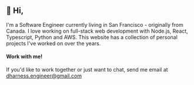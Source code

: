 👋 Hi,
------

I'm a Software Engineer currently living in San Francisco - originally from Canada. I love working on full-stack web development with Node.js, React, Typescript, Python and AWS. This website has a collection of personal projects I've worked on over the years.

#### Work with me!

If you'd like to work together or just want to chat, send me email at dharness.engineer@gmail.com
